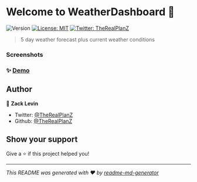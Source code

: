 # Welcome to WeatherDashboard 👋
![Version](https://img.shields.io/badge/version-1-blue.svg?cacheSeconds=2592000)
[![License: MIT](https://img.shields.io/badge/License-MIT-yellow.svg)](#)
[![Twitter: TheRealPlanZ](https://img.shields.io/twitter/follow/TheRealPlanZ.svg?style=social)](https://twitter.com/TheRealPlanZ)

> 5 day weather forecast plus current weather conditions

### Screenshots


### ✨ [Demo](https://therealplanz.github.io/WeatherDashboard/)

## Author

👤 **Zack Levin**

* Twitter: [@TheRealPlanZ](https://twitter.com/TheRealPlanZ)
* Github: [@TheRealPlanZ](https://github.com/TheRealPlanZ)

## Show your support

Give a ⭐️ if this project helped you!


***
_This README was generated with ❤️ by [readme-md-generator](https://github.com/kefranabg/readme-md-generator)_